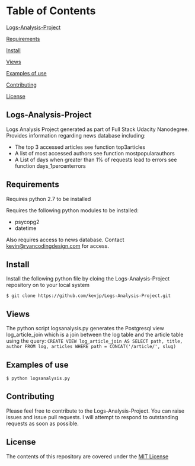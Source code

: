 # Table of Contents

[Logs-Analysis-Project](#logs-analysis-project)

[Requirements](#requirements)

[Install](#install)

[Views](#views)

[Examples of use](#examples-of-use)

[Contributing](#contributing)

[License](#license)


## Logs-Analysis-Project
Logs Analysis Project generated as part of Full Stack Udacity Nanodegree. Provides information regarding news database including:
 * The top 3 accessed articles see function top3articles
 * A list of most accessed authors see function mostpopularauthors
 * A List of days when greater than 1% of requests lead to errors see function days_1percenterrors

## Requirements
Requires python 2.7 to be installed

Requires the following python modules to be installed:
 * psycopg2
 * datetime
 
 Also requires access to news database. Contact kevin@ryancodingdesign.com for access.


## Install
Install the following python file by cloing the Logs-Analysis-Project repository on to your local system

`$ git clone https://github.com/kevjp/Logs-Analysis-Project.git`

## Views

The python script logsanalysis.py generates the Postgresql view log_article_join which is a join between the log table and the article table using the query:
`CREATE VIEW log_article_join AS SELECT path, title, author
            FROM log, articles WHERE path = CONCAT('/article/', slug)`

## Examples of use

`$ python logsanalysis.py`

## Contributing
Please feel free to contribute to the Logs-Analysis-Project. You can raise issues and issue pull requests. I will attempt to respond to outstanding requests as soon as possible.

## License

The contents of this repository are covered under the [MIT License](https://choosealicense.com/licenses/mit/#)

